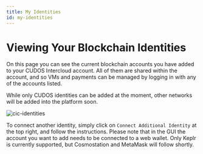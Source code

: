 ```yaml
---
title: My Identities
id: my-identities
---
```


# Viewing Your Blockchain Identities

On this page you can see the current blockchain accounts you have added to your CUDOS Intercloud account.
All of them are shared within the account, and so VMs and payments can be managed by logging in with any of the accounts listed.

While only CUDOS identities can be added at the moment, other networks will be added into the platform soon.

![cic-identities](@site/static/img/cic-identities.png)

To connect another identity, simply click on `Connect Additional Identity` at the top right, and follow the instructions.
Please note that in the GUI the account you want to add needs to be connected to a web wallet.
Only Keplr is currently supported, but Cosmostation and MetaMask will follow shortly.